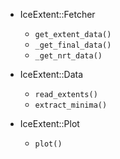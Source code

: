 - IceExtent::Fetcher
  - `get_extent_data()`
  - `_get_final_data()`
  - `_get_nrt_data()`

- IceExtent::Data
  - `read_extents()`
  - `extract_minima()`

- IceExtent::Plot
  - `plot()`

